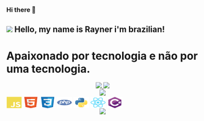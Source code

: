 ### Hi there 👋

<!--
**RaynerTech/RaynerTech** is a ✨ _special_ ✨ repository because its `README.md` (this file) appears on your GitHub profile.

Here are some ideas to get you started:

- 🔭 Hoje trabalho com consultoria tecnologica e leciono em alguns cursos tecnicos...
- 🌱 Estudando IA ...
- 👯 I’m looking to collaborate on ...
- 😄 Pronouns: ele/dele
-->
## <img src="https://raw.githubusercontent.com/alexnaiman/alexnaiman/master/resources/welcomeglitch.gif" width="50px" /> Hello, my name is Rayner i'm brazilian!

<h1>Apaixonado por tecnologia e não por uma tecnologia.</h1>

<div align="center">
  <a href="https://github.com/raynrtech">
  <img height="180em" src="https://github-readme-stats.vercel.app/api?username=raynertech&show_icons=true&theme=dark&include_all_commits=true&count_private=true"/>
  <img height="180em" src="https://github-readme-stats.vercel.app/api/top-langs/?username=raynertech&layout=compact&langs_count=7&theme=radical"/>
</div>
  
  <div align="center">
     <a href="https://www.linkedin.com/in/rayner-patrick-xavier-lins-b91925149/" target="_blank"><img src="https://img.shields.io/badge/-LinkedIn-%230077B5?style=for-the-badge&logo=linkedin&logoColor=white" target="_blank"></a>
  
  </div>
  
<div style="display: inline_block" <br>
  <img align="center" alt="rayner-Js" height="30" width="40" src="https://raw.githubusercontent.com/devicons/devicon/master/icons/javascript/javascript-plain.svg">
   <img align="center" alt="rayner-HTML" height="30" width="40" src="https://raw.githubusercontent.com/devicons/devicon/master/icons/html5/html5-original.svg">
  <img align="center" alt="rayner-CSS" height="30" width="40" src="https://raw.githubusercontent.com/devicons/devicon/master/icons/css3/css3-original.svg">
  <img align="center" alt="rayner-PHP" height="30" width="40" src="https://raw.githubusercontent.com/devicons/devicon/master/icons/php/php-plain.svg">
  <img align="center" alt="Rafa-Python" height="30" width="40" src="https://raw.githubusercontent.com/devicons/devicon/master/icons/python/python-original.svg">
  <img align="center" alt="Rayner-React" height="30" width="40" src="https://raw.githubusercontent.com/devicons/devicon/master/icons/react/react-original.svg">
  <img align="center" alt="rayner-Csharp" height="30" width="40" src="https://raw.githubusercontent.com/devicons/devicon/master/icons/csharp/csharp-original.svg">
  <center><img src="https://user-images.githubusercontent.com/49450860/170901946-305fdebd-39c7-43b8-b882-6b26859ccf86.gif"></center>
 
</div>
    


